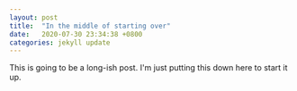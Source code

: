 ```yaml
---
layout: post
title:  "In the middle of starting over"
date:   2020-07-30 23:34:38 +0800
categories: jekyll update
---
```

This is going to be a long-ish post. I'm just putting this down here to start it up.